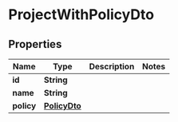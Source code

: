 # ProjectWithPolicyDto

## Properties

| Name       | Type                          | Description | Notes |
| ---------- | ----------------------------- | ----------- | ----- |
| **id**     | **String**                    |             |       |
| **name**   | **String**                    |             |       |
| **policy** | [**PolicyDto**](PolicyDto.md) |             |       |
